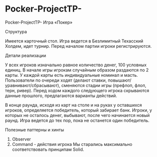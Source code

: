 # Pocker-ProjectTP-

Pocker-ProjectTP-
 Игра «Покер»
 

 Структура
 

 Имеется карточный стол. Игра ведется в Безлимитный Техасский Холдем, идет турнир. 
 Перед началом партии игроки регистрируются.
 

 Детали реализации
 

 У всех игроков изначально равное количество денег, 100 условных единиц. В начале игры игрокам случайным образом раздаются по 2 карты. 
 У каждой карты есть индивидуальные номинал и масть. Пользователи по очереди ходят (делают ставки, повышают/уравнивают/сбрасывают), 
 сменяются стадии игры (префлоп, флоп, терн, ривер). Перед ходом каждого следующего игрока скрываются данные прошлого, 
 предлагаются варианты действий.
 
 В конце раунда, исходя из карт на столе и на руках у оставшихся игроков, определяется победитель, который забирает банк. 
 Игроки, у которых не осталось денег, выбывают, после чего начинается новый раунд. 
 Игра ведется до тех пор, пока не останется один победитель.
 

 Полезные паттерны и хинты
 

 1. Observer
 2. Command - действия игрока
 Мы старались максимально соответствовать принципам Solid.
